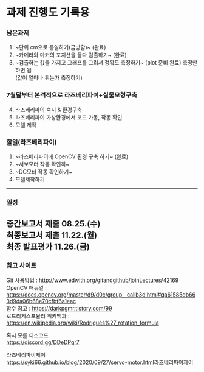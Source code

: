# 과제 진행도 기록용


### 남은과제  
1. ~단위 cm으로 통일하기(금방함)~  (완료)
2. ~카메라와 마커의 포지션을 둘다 검출하기~ (완료)  
3. ~검출하는 값을 가지고 그래프를 그려서 정확도 측정하기~ (plot 준비 완료) 측정만 하면 됨  
(값이 얼마나 튀는가 측정하기)

### 7월달부터 본격적으로 라즈베리파이+실물모형구축  
4. 라즈베리파이 숙지 & 환경구축  
5. 라즈베리파이 가상환경에서 코드 가동, 작동 확인  
6. 모델 제작

### 할일(라즈베리파이)  
1. ~라즈베리파이에 OpenCV 환경 구축 하기~ (완료)
2. ~서보모터 작동 확인하~
3. ~DC모터 작동 확인하기~
4. 모델제작하기

---
### 일정  
중간보고서 제출 08.25.(수)  
최종보고서 제출 11.22.(월)  
최종 발표평가    11.26.(금)  
---

### 참고 사이트  
Git 사용방법 : http://www.edwith.org/gitandgithub/joinLectures/42169  
OpenCV 매뉴얼 : https://docs.opencv.org/master/d9/d0c/group__calib3d.html#ga61585db663d9da06b68e70cfbf6a1eac  
함수 참고 : https://darkpgmr.tistory.com/99  
로드리게스포뮬러 위키백과 : https://en.wikipedia.org/wiki/Rodrigues%27_rotation_formula  

혹시 모를 디스코드  
https://discord.gg/DDeDPqr7

라즈베리파이제어  
https://syki66.github.io/blog/2020/09/27/servo-motor.html라즈베리파이제어
